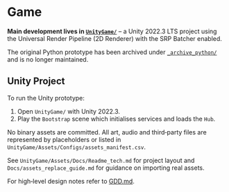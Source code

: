 # Game

**Main development lives in [`UnityGame/`](UnityGame/)** – a Unity 2022.3 LTS project using the Universal Render Pipeline (2D Renderer) with the SRP Batcher enabled.

The original Python prototype has been archived under [`_archive_python/`](_archive_python/) and is no longer maintained.

## Unity Project

To run the Unity prototype:

1. Open `UnityGame/` with Unity 2022.3.
2. Play the `Bootstrap` scene which initialises services and loads the `Hub`.

No binary assets are committed. All art, audio and third‑party files are represented by placeholders or listed in `UnityGame/Assets/Configs/assets_manifest.csv`.

See `UnityGame/Assets/Docs/Readme_tech.md` for project layout and `Docs/assets_replace_guide.md` for guidance on importing real assets.

For high‑level design notes refer to [GDD.md](GDD.md).


